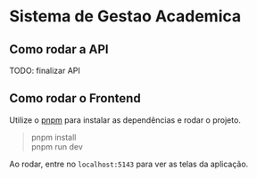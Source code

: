 # Sistema de Gestao Academica

## Como rodar a API

TODO: finalizar API

## Como rodar o Frontend

Utilize o [pnpm](https://pnpm.js.org/) para instalar as dependências e rodar o projeto.

> pnpm install  
> pnpm run dev

Ao rodar, entre no `localhost:5143` para ver as telas da aplicação.
